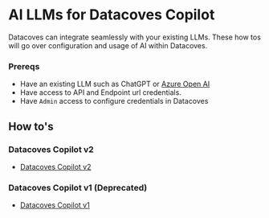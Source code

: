 # AI LLMs for Datacoves Copilot

Datacoves can integrate seamlessly with your existing LLMs. These how tos will go over configuration and usage of AI within Datacoves.

### Prereqs

- Have an existing LLM such as ChatGPT or [Azure Open AI](https://learn.microsoft.com/en-us/azure/ai-services/openai/assistants-quickstart?tabs=command-line%2Ckeyless%2Ctypescript-keyless&pivots=ai-foundry-portal)
- Have access to API and Endpoint url credentials.
- Have `Admin` access to configure credentials in Datacoves

## How to's

### Datacoves Copilot v2

- [Datacoves Copilot v2](/how-tos/vscode/datacoves-copilot/v2.md)

### Datacoves Copilot v1 (Deprecated)

- [Datacoves Copilot v1](/how-tos/vscode/datacoves-copilot/v1.md)
